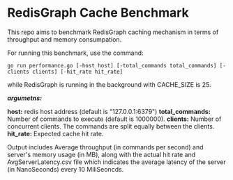 # RedisGraph Cache Benchmark

This repo aims to benchmark RedisGraph caching mechanism in terms of throughput and memory consumpation.

For running this benchmark, use the command:
```
go run performance.go [-host host] [-total_commands total_commands] [-clients clients] [-hit_rate hit_rate]
```
while RedisGraph is running in the background with CACHE_SIZE is 25.

**_argumetns:_**

**host:** redis host address (default is "127.0.0.1:6379")
**total_commands:** Number of commands to execute (default is 1000000).
**clients:** Number of concurrent clients. The commands are split equally between the clients.
**hit_rate:** Expected cache hit rate.

Output includes Average throughput (in commands per second) and server's memory usage (in MB), along with the actual hit rate and AvgServerLatency.csv file which indicates the average latency of the server (in NanoSeconds) every 10 MiliSeoncds.  




